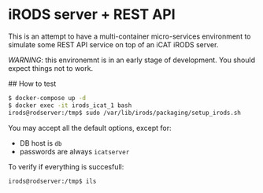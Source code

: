 
# iRODS server + REST API

This is an attempt to have a multi-container micro-services environment
to simulate some REST API service on top of an iCAT iRODS server.

*WARNING*: this environemnt is in an early stage of development.
You should expect things not to work.

## How to test

```bash
$ docker-compose up -d
$ docker exec -it irods_icat_1 bash
irods@rodserver:/tmp$ sudo /var/lib/irods/packaging/setup_irods.sh
```

You may accept all the default options, except for:

* DB host is `db`
* passwords are always `icatserver`

To verify if everything is succesfull:

```bash
irods@rodserver:/tmp$ ils
```
